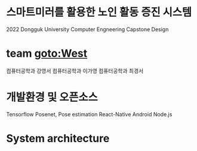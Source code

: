 
# 스마트미러를 활용한 노인 활동 증진 시스템 
2022 Dongguk University Computer Engneering Capstone Design

# team <goto:West>
컴퓨터공학과 강영서
컴퓨터공학과 이가영
컴퓨터공학과 최경서

# 개발환경 및 오픈소스
Tensorflow Posenet, Pose estimation
React-Native
Android
Node.js


# System architecture

